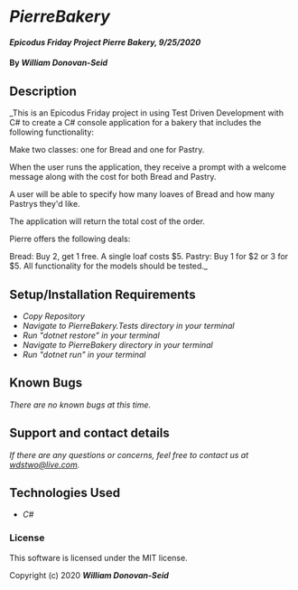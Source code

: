 # _PierreBakery_

#### _Epicodus Friday Project Pierre Bakery, 9/25/2020_

#### By _**William Donovan-Seid**_

## Description

_This is an Epicodus Friday project in using Test Driven Development with C# to create a C# console application for a bakery that includes the following functionality:

Make two classes: one for Bread and one for Pastry.

When the user runs the application, they receive a prompt with a welcome message along with the cost for both Bread and Pastry.

A user will be able to specify how many loaves of Bread and how many Pastrys they'd like.

The application will return the total cost of the order.

Pierre offers the following deals:

Bread: Buy 2, get 1 free. A single loaf costs $5.
Pastry: Buy 1 for \$2 or 3 for $5.
All functionality for the models should be tested._

## Setup/Installation Requirements

* _Copy Repository_
* _Navigate to PierreBakery.Tests directory in your terminal_
* _Run "dotnet restore" in your terminal_
* _Navigate to PierreBakery directory in your terminal_
* _Run "dotnet run" in your terminal_

## Known Bugs

_There are no known bugs at this time._

## Support and contact details

_If there are any questions or concerns, feel free to contact us at wdstwo@live.com._

## Technologies Used

* _C#_

### License

This software is licensed under the MIT license.

Copyright (c) 2020 **_William Donovan-Seid_**